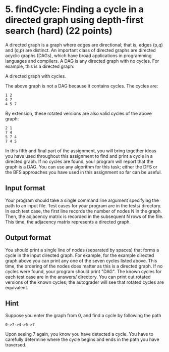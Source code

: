 # 5. findCycle: Finding a cycle in a directed graph using depth-first search (hard) (22 points)
A directed graph is a graph where edges are directional; that is, edges (p,q) and (q,p) are distinct. An important class of directed graphs are directed acyclic graphs (DAGs), which have broad applications in programming languages and compilers. A DAG is any directed graph with no cycles. For example, this is a directed graph:

A directed graph with cycles.

The above graph is not a DAG because it contains cycles. The cycles are:
```
1 2 
4 7 
4 5 7 
```

By extension, these rotated versions are also valid cycles of the above graph:
```
2 1 
7 4 
5 7 4 
7 4 5 
```

In this fifth and final part of the assignment, you will bring together ideas you have used throughout this assignment to find and print a cycle in a directed graph. If no cycles are found, your program will report that the graph is a DAG. You can use any algorithm for this task; either the DFS or the BFS approaches you have used in this assignment so far can be useful.

## Input format
Your program should take a single command line argument specifying the path to an input file. Test cases for your program are in the tests/ directory. In each test case, the first line records the number of nodes N in the graph. Then, the adjacency matrix is recorded in the subsequent N rows of the file. This time, the adjacency matrix represents a directed graph.

## Output format
You should print a single line of nodes (separated by spaces) that forms a cycle in the input directed graph. For example, for the example directed graph above you can print any one of the seven cycles listed above. This time, the ordering of the nodes does matter as this is a directed graph. If no cycles were found, your program should print "DAG". The known cycles for each test case are in the answers/ directory. You can print out rotated versions of the known cycles; the autograder will see that rotated cycles are equivalent.

## Hint
Suppose you enter the graph from 0, and find a cycle by following the path
```
0->7->4->5->7
```

Upon seeing 7 again, you know you have detected a cycle. You have to carefully determine where the cycle begins and ends in the path you have traversed.
